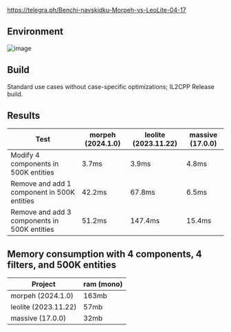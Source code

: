 https://telegra.ph/Benchi-navskidku-Morpeh-vs-LeoLite-04-17

## Environment

![image](https://github.com/user-attachments/assets/6e9d60d5-819e-4557-8d31-4ddc83fed7fd)

## Build

Standard use cases without case-specific optimizations; IL2CPP Release build.

## Results

| Test                                         | morpeh (2024.1.0)  | leolite (2023.11.22) | massive (17.0.0) |
| -------------------------------------------- | ------------------ | -------------------- | ---------------- |
| Modify 4 components in 500K entities         | 3.7ms              | 3.9ms                | 4.8ms            |
| Remove and add 1 component in 500K entities  | 42.2ms             | 67.8ms               | 6.5ms            |
| Remove and add 3 components in 500K entities | 51.2ms             | 147.4ms              | 15.4ms           |

## Memory consumption with 4 components, 4 filters, and 500K entities

| Project              | ram (mono) |
| -------------------- | ---------- |
| morpeh (2024.1.0)    | 163mb      |
| leolite (2023.11.22) | 57mb       |
| massive (17.0.0)     | 32mb       |
